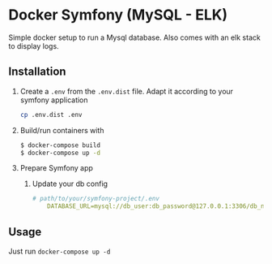 # Docker Symfony (MySQL - ELK)

Simple docker setup to run a Mysql database. Also comes with an elk stack to display logs.

## Installation

1. Create a `.env` from the `.env.dist` file. Adapt it according to your symfony application

    ```bash
    cp .env.dist .env
    ```


2. Build/run containers with

    ```bash
    $ docker-compose build
    $ docker-compose up -d
    ```

3. Prepare Symfony app
    1. Update your db config

        ```yml
        # path/to/your/symfony-project/.env
            DATABASE_URL=mysql://db_user:db_password@127.0.0.1:3306/db_name
        ```

## Usage

Just run `docker-compose up -d`
